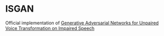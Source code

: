 # ISGAN
Official implementation of [Generative Adversarial Networks for Unpaired Voice Transformation on Impaired Speech](https://arxiv.org/abs/1810.12656)
